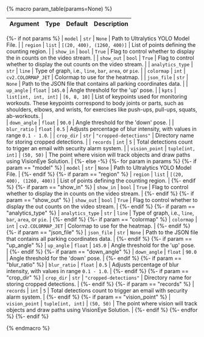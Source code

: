 {% macro param_table(params=None) %}

| Argument | Type | Default | Description |
|------|------|---------|-------------|
{%- if not params %}
| `model` | `str` | `None` | Path to Ultralytics YOLO Model File. |
| `region` | `list` | `[(20, 400), (1260, 400)]` | List of points defining the counting region. |
| `show_in` | `bool` | `True` | Flag to control whether to display the in counts on the video stream. |
| `show_out` | `bool` | `True` | Flag to control whether to display the out counts on the video stream. |
| `analytics_type` | `str` | `line` | Type of graph, i.e., `line`, `bar`, `area`, or `pie`. |
| `colormap` | `int` | `cv2.COLORMAP_JET` | Colormap to use for the heatmap. |
| `json_file` | `str` | `None` | Path to the JSON file that contains all parking coordinates data. |
| `up_angle` | `float` | `145.0` | Angle threshold for the 'up' pose. |
| `kpts` | `list[int, int, int]` | `[6, 8, 10]` | List of keypoints used for monitoring workouts. These keypoints correspond to body joints or parts, such as shoulders, elbows, and wrists, for exercises like push-ups, pull-ups, squats, ab-workouts. |     
| `down_angle` | `float` | `90.0` | Angle threshold for the 'down' pose. |
| `blur_ratio` | `float` | `0.5` | Adjusts percentage of blur intensity, with values in range `0.1 - 1.0`. |
| `crop_dir` | `str` | `"cropped-detections"` | Directory name for storing cropped detections. |
| `records` | `int` | `5` | Total detections count to trigger an email with security alarm system. |
| `vision_point` | `tuple[int, int]` | `(50, 50)` | The point where vision will track objects and draw paths using VisionEye Solution. |
{%- else -%}
{%- for param in params %}
{%- if param == "model" %}
| `model` | `str` | `None` | Path to Ultralytics YOLO Model File. |
{%- endif %}
{%- if param == "region" %}
| `region` | `list` | `[(20, 400), (1260, 400)]` | List of points defining the counting region. |
{%- endif %}
{%- if param == "show_in" %}
| `show_in` | `bool` | `True` | Flag to control whether to display the in counts on the video stream. |
{%- endif %}
{%- if param == "show_out" %}
| `show_out` | `bool` | `True` | Flag to control whether to display the out counts on the video stream. |
{%- endif %}
{%- if param == "analytics_type" %}
| `analytics_type` | `str` | `line` | Type of graph, i.e., `line`, `bar`, `area`, or `pie`. |
{%- endif %}
{%- if param == "colormap" %}
| `colormap` | `int` | `cv2.COLORMAP_JET` | Colormap to use for the heatmap. |
{%- endif %}
{%- if param == "json_file" %}
| `json_file` | `str` | `None` | Path to the JSON file that contains all parking coordinates data. |
{%- endif %}
{%- if param == "up_angle" %}
| `up_angle` | `float` | `145.0` | Angle threshold for the 'up' pose. |
{%- endif %}
{%- if param == "down_angle" %}
| `down_angle` | `float` | `90.0` | Angle threshold for the 'down' pose. |
{%- endif %}
{%- if param == "blur_ratio" %}
| `blur_ratio` | `float` | `0.5` | Adjusts percentage of blur intensity, with values in range `0.1 - 1.0`. |
{%- endif %}
{%- if param == "crop_dir" %}
| `crop_dir` | `str` | `"cropped-detections"` | Directory name for storing cropped detections. |
{%- endif %}
{%- if param == "records" %}
| `records` | `int` | `5` | Total detections count to trigger an email with security alarm system. |
{%- endif %}
{%- if param == "vision_point" %}
| `vision_point` | `tuple[int, int]` | `(50, 50)` | The point where vision will track objects and draw paths using VisionEye Solution. |
{%- endif %}
{%- endfor %}
{%- endif %}

{% endmacro %}
